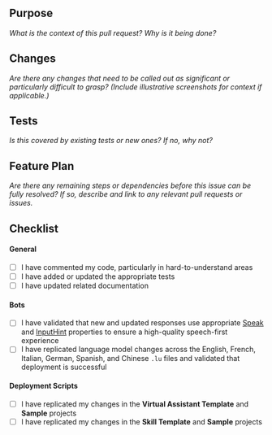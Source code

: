 <!--- 
This repository only accepts pull requests related to open issues, please link the open issue in description below. 
See https://help.github.com/articles/closing-issues-using-keywords/ to learn about automation. 
For example...
Close #123: Description for this goes here.
-->

## Purpose
*What is the context of this pull request? Why is it being done?*

## Changes
*Are there any changes that need to be called out as significant or particularly difficult to grasp? (Include illustrative screenshots for context if applicable.)*

## Tests
*Is this covered by existing tests or new ones? If no, why not?*

## Feature Plan
*Are there any remaining steps or dependencies before this issue can be fully resolved? If so, describe and link to any relevant pull requests or issues.*

## Checklist

#### General
- [ ] I have commented my code, particularly in hard-to-understand areas	
- [ ] I have added or updated the appropriate tests	
- [ ] I have updated related documentation

#### Bots
- [ ] I have validated that new and updated responses use appropriate [Speak](https://docs.microsoft.com/en-us/azure/bot-service/dotnet/bot-builder-dotnet-text-to-speech?view=azure-bot-service-3.0) and [InputHint](https://docs.microsoft.com/en-us/azure/bot-service/dotnet/bot-builder-dotnet-add-input-hints?view=azure-bot-service-3.0) properties to ensure a high-quality speech-first experience
- [ ] I have replicated language model changes across the English, French, Italian, German, Spanish, and Chinese `.lu` files and validated that deployment is successful

#### Deployment Scripts
- [ ] I have replicated my changes in the **Virtual Assistant Template** and **Sample** projects
- [ ] I have replicated my changes in the **Skill Template** and **Sample** projects
